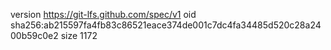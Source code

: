 version https://git-lfs.github.com/spec/v1
oid sha256:ab215597fa4fb83c86521eace374de001c7dc4fa34485d520c28a2400b59c0e2
size 1172
